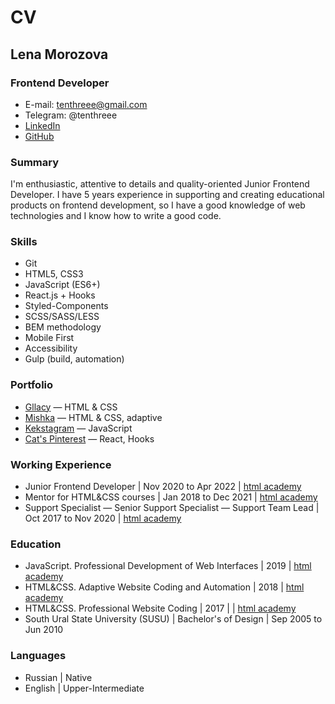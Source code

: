 # CV

## Lena Morozova
### Frontend Developer

* E-mail: tenthreee@gmail.com
* Telegram: @tenthreee
* [LinkedIn](https://www.linkedin.com/in/tenthreee/)
* [GitHub](https://github.com/tenthreee)

### Summary

I'm enthusiastic, attentive to details and quality-oriented Junior Frontend Developer. I have 5 years experience in supporting and creating educational products on frontend development, so I have a good knowledge of web technologies and I know how to write a good code.

### Skills

* Git
* HTML5, CSS3
* JavaScript (ES6+)
* React.js + Hooks
* Styled-Components
* SCSS/SASS/LESS
* BEM methodology
* Mobile First
* Accessibility
* Gulp (build, automation)

### Portfolio

* [Gllacy](https://tenthreee.github.io/gllacy-2022/) — HTML & CSS
* [Mishka](https://tenthreee.github.io/mishka-2022/) — HTML & CSS, adaptive
* [Kekstagram](https://github.com/tenthreee/345843-kekstagram-3) — JavaScript
* [Cat's Pinterest](https://tenthreee.github.io/345843-kekstagram-3/) — React, Hooks

### Working Experience

* Junior Frontend Developer | Nov 2020 to Apr 2022 | [html academy](https://htmlacademy.ru/)
* Mentor for HTML&CSS courses | Jan 2018 to Dec 2021 | [html academy](https://htmlacademy.ru/)
* Support Specialist — Senior Support Specialist — Support Team Lead | Oct 2017 to Nov 2020 | [html academy](https://htmlacademy.ru/)

### Education

* JavaScript. Professional Development of Web Interfaces | 2019 | [html academy](https://htmlacademy.ru/)
* HTML&CSS. Adaptive Website Coding and Automation | 2018 | [html academy](https://htmlacademy.ru/)
* HTML&CSS. Professional Website Coding | 2017 | | [html academy](https://htmlacademy.ru/)
* South Ural State University (SUSU) | Bachelor's of Design | Sep 2005 to Jun 2010

### Languages

* Russian | Native
* English | Upper-Intermediate
